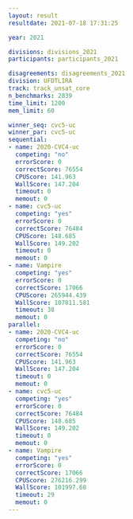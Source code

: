 ```yaml
---
layout: result
resultdate: 2021-07-18 17:31:25

year: 2021

divisions: divisions_2021
participants: participants_2021

disagreements: disagreements_2021
division: UFDTLIRA
track: track_unsat_core
n_benchmarks: 2839
time_limit: 1200
mem_limit: 60

winner_seq: cvc5-uc
winner_par: cvc5-uc
sequential:
- name: 2020-CVC4-uc
  competing: "no"
  errorScore: 0
  correctScore: 76554
  CPUScore: 141.963
  WallScore: 147.204
  timeout: 0
  memout: 0
- name: cvc5-uc
  competing: "yes"
  errorScore: 0
  correctScore: 76484
  CPUScore: 148.685
  WallScore: 149.202
  timeout: 0
  memout: 0
- name: Vampire
  competing: "yes"
  errorScore: 0
  correctScore: 17066
  CPUScore: 265944.439
  WallScore: 107811.581
  timeout: 38
  memout: 0
parallel:
- name: 2020-CVC4-uc
  competing: "no"
  errorScore: 0
  correctScore: 76554
  CPUScore: 141.963
  WallScore: 147.204
  timeout: 0
  memout: 0
- name: cvc5-uc
  competing: "yes"
  errorScore: 0
  correctScore: 76484
  CPUScore: 148.685
  WallScore: 149.202
  timeout: 0
  memout: 0
- name: Vampire
  competing: "yes"
  errorScore: 0
  correctScore: 17066
  CPUScore: 276216.299
  WallScore: 101997.68
  timeout: 29
  memout: 0
---
```

